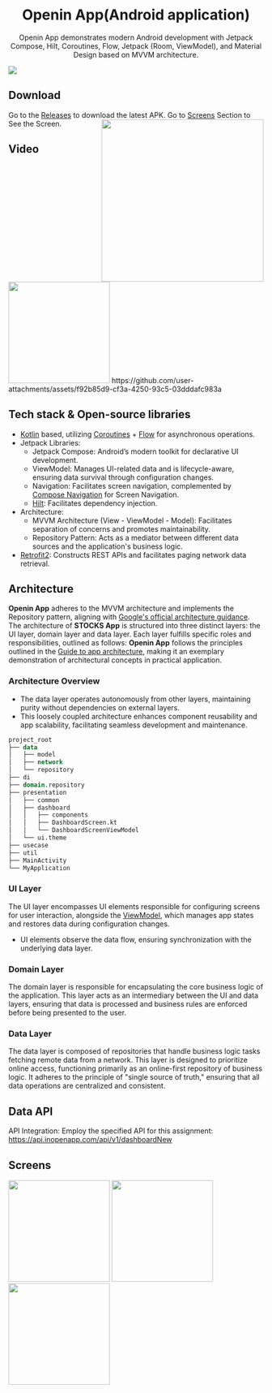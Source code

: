 <h1 align="center">Openin App(Android application)</h1>
<p align="center">  
  Openin App demonstrates modern Android development with Jetpack Compose, Hilt, Coroutines, Flow, Jetpack (Room, ViewModel), and Material Design based on MVVM architecture.
</p>
<img src="https://github.com/user-attachments/assets/a92052d2-713d-4aca-800e-3580021517be"/>

## Download

Go to the [Releases](https://drive.google.com/file/d/1wnJQ8slxsfr1dyBVl3XKIknSkcrEZtK9/view?usp=sharing) to download the latest APK.
<img src="previews/preview.gif" align="right" width="320"/>
Go to  [Screens](#Screens) Section to See the Screen.



## Video

<img src="https://github.com/user-attachments/assets/d87afd63-6d2a-400c-8357-a2f7203c583c" width="200"/>
https://github.com/user-attachments/assets/f92b85d9-cf3a-4250-93c5-03dddafc983a


## Tech stack & Open-source libraries

- [Kotlin](https://kotlinlang.org/) based, utilizing [Coroutines](https://github.com/Kotlin/kotlinx.coroutines) + [Flow](https://kotlin.github.io/kotlinx.coroutines/kotlinx-coroutines-core/kotlinx.coroutines.flow/) for asynchronous operations.
- Jetpack Libraries:
  - Jetpack Compose: Android’s modern toolkit for declarative UI development.
  - ViewModel: Manages UI-related data and is lifecycle-aware, ensuring data survival through configuration changes.
  - Navigation: Facilitates screen navigation, complemented by [Compose Navigation]([https://developer.android.com/develop/ui/compose/navigation]) for Screen Navigation.
  - [Hilt](https://dagger.dev/hilt/): Facilitates dependency injection.
- Architecture:
  - MVVM Architecture (View - ViewModel - Model): Facilitates separation of concerns and promotes maintainability.
  - Repository Pattern: Acts as a mediator between different data sources and the application's business logic.
- [Retrofit2](https://github.com/square/retrofit): Constructs REST APIs and facilitates paging network data retrieval.

## Architecture
**Openin App** adheres to the MVVM architecture and implements the Repository pattern, aligning with [Google's official architecture guidance](https://developer.android.com/topic/architecture).
The architecture of **STOCKS App** is structured into three distinct layers: the UI layer, domain layer and data layer. Each layer fulfills specific roles and responsibilities, outlined as follows:
**Openin App** follows the principles outlined in the [Guide to app architecture](https://developer.android.com/topic/architecture), making it an exemplary demonstration of architectural concepts in practical application.

### Architecture Overview
- The data layer operates autonomously from other layers, maintaining purity without dependencies on external layers.
- This loosely coupled architecture enhances component reusability and app scalability, facilitating seamless development and maintenance.

```sql
project_root
├── data
│   ├── model
│   ├── network
│   └── repository
├── di
├── domain.repository
├── presentation
│   ├── common
│   ├── dashboard
│   │   ├── components
│   │   ├── DashboardScreen.kt
│   │   └── DashboardScreenViewModel
│   └── ui.theme
├── usecase
├── util
├── MainActivity
└── MyApplication
```
### UI Layer
The UI layer encompasses UI elements responsible for configuring screens for user interaction, alongside the [ViewModel](https://developer.android.com/topic/libraries/architecture/viewmodel), which manages app states and restores data during configuration changes.
- UI elements observe the data flow, ensuring synchronization with the underlying data layer.

### Domain Layer
The domain layer is responsible for encapsulating the core business logic of the application. This layer acts as an intermediary between the UI and data layers, ensuring that data is processed and business rules are enforced before being presented to the user.


### Data Layer
The data layer is composed of repositories that handle business logic tasks fetching remote data from a network. This layer is designed to prioritize online access, functioning primarily as an online-first repository of business logic. It adheres to the principle of "single source of truth," ensuring that all data operations are centralized and consistent.<br>

## Data API
API Integration: Employ the specified API for this assignment:
https://api.inopenapp.com/api/v1/dashboardNew

## Screens
<img src="https://github.com/user-attachments/assets/ea8503c0-65fe-4df0-8606-7c98e48a11b4" width="200"/>
<img src="https://github.com/user-attachments/assets/b1eb0e3d-6085-4e98-89be-598b68d0cb35" width="200"/>
<img src="https://github.com/user-attachments/assets/411f7a76-9bc1-4748-a4a9-5c168bb3e1d7" width="200"/>



